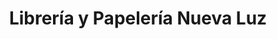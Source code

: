 ---
title: "Librería y Papelería Nueva Luz"
url: /santa-tecla/libreria-y-papeleria-nueva-luz/
shop: Bücher
---